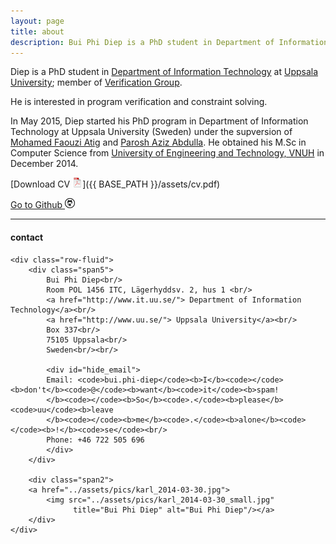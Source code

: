 ```yaml
---
layout: page
title: about
description: Bui Phi Diep is a PhD student in Department of Information Technology at Uppsala University
---
```


Diep is a PhD student in 
[Department of Information Technology](http://www.it.uu.se/) 
at
[Uppsala University](http://www.uu.se/);
member of 
[Verification Group](http://www.it.uu.se/research/docs/fm/apv). 

He is interested in program verification and constraint solving.

In May 2015, Diep started his PhD program in Department of Information Technology at Uppsala University (Sweden) under the supversion of [Mohamed Faouzi Atig](http://www.it.uu.se/katalog/mohat117) and [Parosh Aziz Abdulla](http://user.it.uu.se/~parosh/). 
He obtained his M.Sc in Computer Science from [University of Engineering and Technology, VNUH](http://e.uet.vnu.edu.vn) in December 2014.

[Download CV ![CV as pdf](icons16/pdf-icon.png)]({{ BASE_PATH }}/assets/cv.pdf)

[Go to Github ![GitHub](icons16/github-icon.png)](https://github.com/diepbp)

---

<div class="container">
<h4><a name="contact information"></a>contact</h4>

    <div class="row-fluid">
        <div class="span5">
            Bui Phi Diep<br/>
            Room POL 1456 ITC, Lägerhyddsv. 2, hus 1 <br/>
            <a href="http://www.it.uu.se/"> Department of Information Technology</a><br/>
            <a href="http://www.uu.se/"> Uppsala University</a><br/> 
            Box 337<br/>
            75105 Uppsala<br/>
            Sweden<br/><br/>

            <div id="hide_email">
            Email: <code>bui.phi-diep</code><b>I</b><code></code><b>don't</b><code>@</code><b>want</b><code>it</code><b>spam!
            </b><code></code><b>So</b><code>.</code><b>please</b><code>uu</code><b>leave
            </b><code></code><b>me</b><code>.</code><b>alone</b><code></code><b>!</b><code>se</code><br/>
            Phone: +46 722 505 696
            </div>
        </div>

        <div class="span2">
        <a href="../assets/pics/karl_2014-03-30.jpg">
            <img src="../assets/pics/karl_2014-03-30_small.jpg"
                  title="Bui Phi Diep" alt="Bui Phi Diep"/></a>
        </div> 
    </div>
</div>
